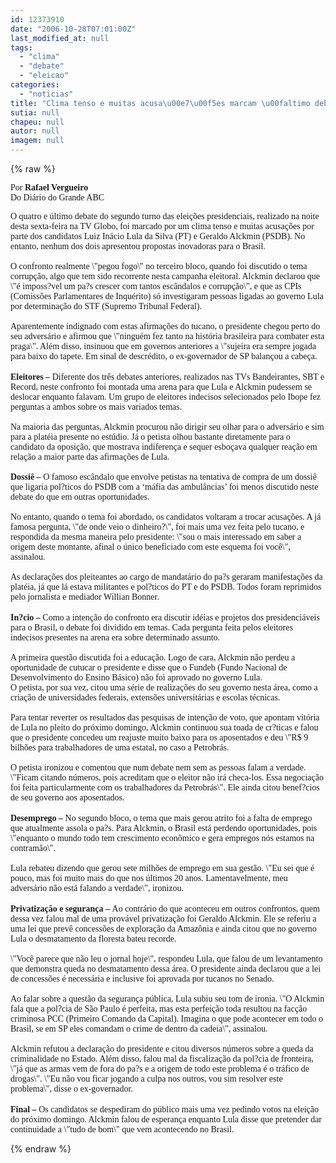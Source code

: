 ```yaml
---
id: 12373910
date: "2006-10-28T07:01:00Z"
last_modified_at: null
tags:
  - "clima"
  - "debate"
  - "eleicao"
categories:
  - "noticias"
title: "Clima tenso e muitas acusa\u00e7\u00f5es marcam \u00faltimo debate da elei\u00e7\u00e3o "
sutia: null
chapeu: null
autor: null
imagem: null
---
```

{% raw %}
<p><P><FONT face=Verdana>Por <STRONG>Rafael Vergueiro<BR></STRONG>Do Diário do Grande ABC</FONT></P></p>
<p><P><FONT face=Verdana>O quatro e último debate do segundo turno das eleições presidenciais, realizado na noite desta sexta-feira na TV Globo, foi marcado por um clima tenso e muitas acusações por parte dos candidatos Luiz Inácio Lula da Silva (PT) e Geraldo Alckmin (PSDB). No entanto, nenhum dos dois apresentou propostas inovadoras para o Brasil.<BR><BR>O confronto realmente \"pegou fogo\" no terceiro bloco, quando foi discutido o tema corrupção, algo que tem sido recorrente nesta campanha eleitoral. Alckmin declarou que \"é imposs?vel um pa?s crescer com tantos escândalos e corrupção\", e que as CPIs (Comissões Parlamentares de Inquérito) só investigaram pessoas ligadas ao governo Lula por determinação do STF (Supremo Tribunal Federal).<BR><BR>Aparentemente indignado com estas afirmações do tucano, o presidente chegou perto do seu adversário e afirmou que \"ninguém fez tanto na história brasileira para combater esta praga\". Além disso, insinuou que em governos anteriores a \"sujeira era sempre jogada para baixo do tapete. Em sinal de descrédito, o ex-governador de SP balançou a cabeça.<BR></FONT><B><BR><FONT face=Verdana>Eleitores – </FONT></B><FONT face=Verdana>Diferente dos três debates anteriores, realizados nas TVs Bandeirantes, SBT e Record, neste confronto foi montada uma arena para que Lula e Alckmin pudessem se deslocar enquanto falavam. Um grupo de eleitores indecisos selecionados pelo Ibope fez perguntas a ambos sobre os mais variados temas.<BR><BR>Na maioria das perguntas, Alckmin procurou não dirigir seu olhar para o adversário e sim para a platéia presente no estúdio. Já o petista olhou bastante diretamente para o candidato da oposição, que mostrava indiferença e sequer esboçava qualquer reação em relação a maior parte das afirmações de Lula. <BR><BR><B>Dossiê – </B>O famoso escândalo que envolve petistas na tentativa de compra de um dossiê que ligaria pol?ticos do PSDB com a ‘máfia das ambulâncias’ foi menos discutido neste debate do que em outras oportunidades. <BR><BR>No entanto, quando o tema foi abordado, os candidatos voltaram a trocar acusações. A já famosa pergunta, \"de onde veio o dinheiro?\", foi mais uma vez feita pelo tucano, e respondida da mesma maneira pelo presidente: \"sou o mais interessado em saber a origem deste montante, afinal o único beneficiado com este esquema foi você\", assinalou.<BR><BR>As declarações dos pleiteantes ao cargo de mandatário do pa?s geraram manifestações da platéia, já que lá estava militantes e pol?ticos do PT e do PSDB. Todos foram reprimidos pelo jornalista e mediador Willian Bonner. <BR></FONT><B><BR><FONT face=Verdana>In?cio – </FONT></B><FONT face=Verdana>Como a intenção do confronto era discutir idéias e projetos dos presidenciáveis para o Brasil, o debate foi dividido em temas. Cada pergunta feita pelos eleitores indecisos presentes na arena era sobre determinado assunto.<BR><BR>A primeira questão discutida foi a educação. Logo de cara, Alckmin não perdeu a oportunidade de cutucar o presidente e disse que o Fundeb (Fundo Nacional de Desenvolvimento do Ensino Básico) não foi aprovado no governo Lula. <BR>O petista, por sua vez, citou uma série de realizações do seu governo nesta área, como a criação de universidades federais, extensões universitárias e escolas técnicas.<BR><BR>Para tentar reverter os resultados das pesquisas de intenção de voto, que apontam vitória de Lula no pleito do próximo domingo, Alckmin continuou sua toada de cr?ticas e falou que o presidente concedeu um reajuste muito baixo para os aposentados e deu \"R$ 9 bilhões para trabalhadores de uma estatal, no caso a Petrobrás.<BR><BR>O petista ironizou e comentou que num debate nem sem as pessoas falam a verdade. \"Ficam citando números, pois acreditam que o eleitor não irá checa-los. Essa negociação foi feita particularmente com os trabalhadores da Petrobrás\". Ele ainda citou benef?cios de seu governo aos aposentados.<BR></FONT><B><BR><FONT face=Verdana>Desemprego – </FONT></B><FONT face=Verdana>No segundo bloco, o tema que mais gerou atrito foi a falta de emprego que atualmente assola o pa?s. Para Alckmin, o Brasil está perdendo oportunidades, pois \"enquanto o mundo todo tem crescimento econômico e gera empregos nós estamos na contramão\". <BR><BR>Lula rebateu dizendo que gerou sete milhões de emprego em sua gestão. \"Eu sei que é pouco, mas foi muito mais do que nos últimos 20 anos. Lamentavelmente, meu adversário não está falando a verdade\", ironizou. <BR></FONT><B><BR><FONT face=Verdana>Privatização e segurança – </FONT></B><FONT face=Verdana>Ao contrário do que aconteceu em outros confrontos, quem dessa vez falou mal de uma provável privatização foi Geraldo Alckmin. Ele se referiu a uma lei que prevê concessões de exploração da Amazônia e ainda citou que no governo Lula o desmatamento da floresta bateu recorde. <BR><BR>\"Você parece que não leu o jornal hoje\", respondeu Lula, que falou de um levantamento que demonstra queda no desmatamento dessa área. O presidente ainda declarou que a lei de concessões é necessária e inclusive foi aprovada por tucanos no Senado.<BR><BR>Ao falar sobre a questão da segurança pública, Lula subiu seu tom de ironia. \"O Alckmin fala que a pol?cia de São Paulo é perfeita, mas esta perfeição toda resultou na facção criminosa PCC (Primeiro Comando da Capital). Imagina o que pode acontecer em todo o Brasil, se em SP eles comandam o crime de dentro da cadeia\", assinalou.<BR><BR>Alckmin refutou a declaração do presidente e citou diversos números sobre a queda da criminalidade no Estado. Além disso, falou mal da fiscalização da pol?cia de fronteira, \"já que as armas vem de fora do pa?s e a origem de todo este problema é o tráfico de drogas\". \"Eu não vou ficar jogando a culpa nos outros, vou sim resolver este problema\", disse o ex-governador.<BR></FONT><B><BR><FONT face=Verdana>Final – </FONT></B><FONT face=Verdana>Os candidatos se despediram do público mais uma vez pedindo votos na eleição do próximo domingo. Alckmin falou de esperança enquanto Lula disse que pretender dar continuidade a \"tudo de bom\" que vem acontecendo no Brasil.</FONT> </P> </p>
{% endraw %}